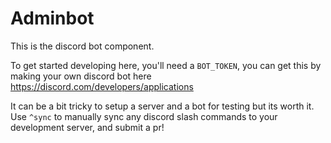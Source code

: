 # Adminbot

This is the discord bot component.

To get started developing here, you'll need a `BOT_TOKEN`, you can get this by
making your own discord bot here https://discord.com/developers/applications

It can be a bit tricky to setup a server and a bot for testing but its worth it.
Use `^sync` to manually sync any discord slash commands to your development server,
and submit a pr!

